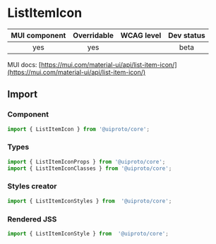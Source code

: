 # ListItemIcon

MUI component | Overridable | WCAG level | Dev status
:-----------: | :---------: | :--------: | :------------:
yes | yes | | beta

MUI docs: [https://mui.com/material-ui/api/list-item-icon/](https://mui.com/material-ui/api/list-item-icon/)

## Import

### Component
```javascript
import { ListItemIcon } from '@uiproto/core';
```
### Types
```javascript
import { ListItemIconProps } from '@uiproto/core';
import { ListItemIconClasses } from '@uiproto/core';
```

### Styles creator
```javascript
import { ListItemIconStyles } from  '@uiproto/core';
```

### Rendered JSS
```javascript
import { ListItemIconStyle } from  '@uiproto/core';
```
